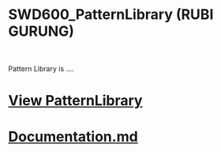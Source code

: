 # SWD600_PatternLibrary (RUBI GURUNG)
<br>

Pattern Library is ....

# <a href="">View PatternLibrary</a>

# <a href="https://github.com/rubigrg/SWD600_PatternLibrary/blob/master/documentation.md">Documentation.md</a>
